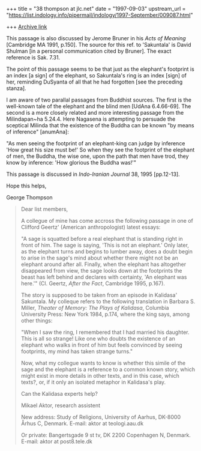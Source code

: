 +++
title = "38 thompson at jlc.net"
date = "1997-09-03"
upstream_url = "https://list.indology.info/pipermail/indology/1997-September/009087.html"

+++
[Archive link](https://list.indology.info/pipermail/indology/1997-September/009087.html)

This passage is also discussed by Jerome Bruner in his _Acts of Meaning_
[Cambridge MA 1991, p.150]. The source for this ref. to 'Sakuntala' is
David Shulman [in a personal communication cited by Bruner]. The exact
reference is Sak. 7.31.

The point of this passage seems to be that just as the elephant's footprint
is an index [a sign] of the elephant, so Sakuntala's ring is an index
[sign] of her, reminding DuSyanta of all that he had forgotten [see the
preceding stanza].

I am aware of two parallal passages from Buddhist sources. The first is the
well-known tale of the elephant and the blind men [UdAna 6.4.66-69]. The
second is a more closely related and more interesting passage from the
Milindapan~ha 5.24.4. Here Nagasena is attempting to persuade the sceptical
Milinda that the existence of the Buddha can be known "by means of
inference" [anumAna]:

"As men seeing the footprint of an elephant-king can judge by inference
'How great his size must be!' So when they see the footprint of the
elephant of men, the Buddha, the wise one, upon the path that men have
trod, they know by inference: 'How glorious the Buddha was!'"

This passage is discussed in _Indo-Iranian Journal_ 38, 1995 [pp.12-13].

Hope this helps,

George Thompson

>Dear list members,
>
>A collegue of mine has come accross the following passage in one of
>Clifford Geertz' (American anthropologist) latest essays:
>
>"A sage is squatted before a real elephant that is standing right in
>front of him. The sage is saying, 'This is not an elephant.' Only later,
>as the elephant turns and begins to lumber away, does a doubt begin to
>arise in the sage's mind about whether there might not be an elephant
>around after all. Finally, when the elephant has altogether disappeared
>from view, the sage looks down at the footprints the beast has left
>behind and declares with certainty, 'An elephant was here.'" (Cl. Geertz,
>_After the Fact_, Cambridge 1995, p.167).
>
>The story is supposed to be taken from an episode in Kalidasa' Sakuntala.
>My colleque refers to the following translation in Barbara S. Miller,
>_Theater of Memory: The Plays of Kalidasa_, Columbia University Press:
>New York 1984, p.174, where the king says, among other things:
>
>"When I saw the ring, I remembered that I had married his daughter. This
>is all so strange! Like one who doubts the existence of an elephant who
>walks in front of him but feels convinced by seeing footprints, my mind
>has taken strange turns."
>
>Now, what my collegue wants to know is whether this simile of the sage and
>the elephant is a reference to a common known story, which might exist in
>more details in other texts, and in this case, which texts?, or, if it
>only an isolated metaphor in Kalidasa's play.
>
>Can the Kalidasa experts help?
>
>Mikael Aktor, research assistent
>
>New address:
>Study of Religions, University of Aarhus, DK-8000 Århus C, Denmark.
>E-mail: aktor at teologi.aau.dk
>
>Or private:
>Bangertsgade 9 st tv, DK 2200 Copenhagen N, Denmark.
>E-mail: aktor at post8.tele.dk







